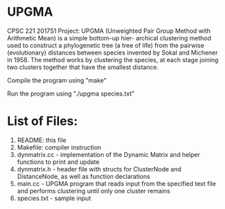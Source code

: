 # UPGMA

CPSC 221 2017S1 Project: 
UPGMA (Unweighted Pair Group Method with Arithmetic Mean) is a simple bottom-up hier- archical clustering method used to construct a phylogenetic tree (a tree of life) from the pairwise (evolutionary) distances between species invented by Sokal and Michener in 1958. The method works by clustering the species, at each stage joining two clusters together that have the smallest distance.

Compile the program using "make"

Run the program using "./upgma species.txt"

# List of Files:
1. README: this file
2. Makefile: compiler instruction
3. dynmatrix.cc - implementation of the Dynamic Matrix and helper functions to print and update
4. dynmatrix.h - header file with structs for ClusterNode and DistanceNode, as well as function declarations
5. main.cc - UPGMA program that reads input from the specified text file and performs clustering until only one cluster remains
6. species.txt - sample input
